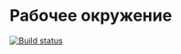 # Рабочее окружение
[![Build status](https://ci.appveyor.com/api/projects/status/n728c8ga0sc54l58?svg=true)](https://ci.appveyor.com/project/DenGreen/ahj-01new)